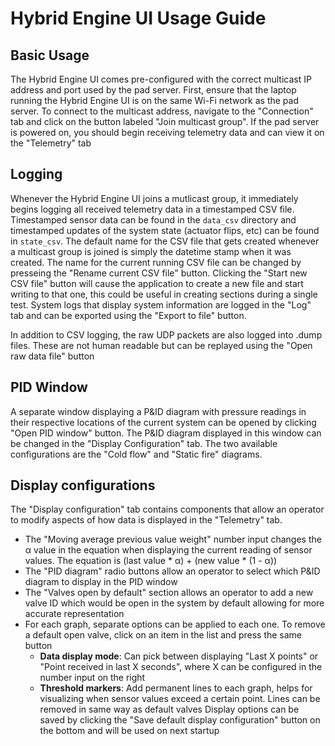 # Hybrid Engine UI Usage Guide

## Basic Usage
The Hybrid Engine UI comes pre-configured with the correct multicast IP address and port used by the pad server. First, ensure that the laptop running the Hybrid Engine UI is on the same Wi-Fi network as the pad server. To connect to the multicast address, navigate to the "Connection" tab and click on the button labeled "Join multicast group". If the pad server is powered on, you should begin receiving telemetry data and can view it on the "Telemetry" tab

## Logging
Whenever the Hybrid Engine UI joins a mutlicast group, it immediately begins logging all received telemetry data in a timestamped CSV file. Timestamped sensor data can be found in the `data_csv` directory and timestamped updates of the system state (actuator flips, etc) can be found in `state_csv`. The default name for the CSV file that gets created whenever a multicast group is joined is simply the datetime stamp when it was created. The name for the current running CSV file can be changed by presseing the "Rename current CSV file" button. Clicking the "Start new CSV file" button will cause the application to create a new file and start writing to that one, this could be useful in creating sections during a single test. System logs that display system information are logged in the "Log" tab and can be exported using the "Export to file" button.

In addition to CSV logging, the raw UDP packets are also logged into .dump files. These are not human readable but can be replayed using the "Open raw data file" button

## PID Window
A separate window displaying a P&ID diagram with pressure readings in their respective locations of the current system can be opened by clicking "Open PID window" button. The P&ID diagram displayed in this window can be changed in the "Display Configuration" tab. The two available configurations are the "Cold flow" and "Static fire" diagrams.

## Display configurations
The "Display configuration" tab contains components that allow an operator to modify aspects of how data is displayed in the "Telemetry" tab. 
- The "Moving average previous value weight" number input changes the α value in the equation when displaying the current reading of sensor values. The equation is (last value * α) + (new value * (1 - α))
- The "PID diagram" radio buttons allow an operator to select which P&ID diagram to display in the PID window
- The "Valves open by default" section allows an operator to add a new valve ID which would be open in the system by default allowing for more accurate representation
- For each graph, separate options can be applied to each one. To remove a default open valve, click on an item in the list and press the same button
  - **Data display mode**: Can pick between displaying "Last X points" or "Point received in last X seconds", where X can be configured in the number input on the right
  - **Threshold markers**: Add permanent lines to each graph, helps for visualizing when sensor values exceed a certain point. Lines can be removed in same way as default valves
Display options can be saved by clicking the "Save default display configuration" button on the bottom and will be used on next startup